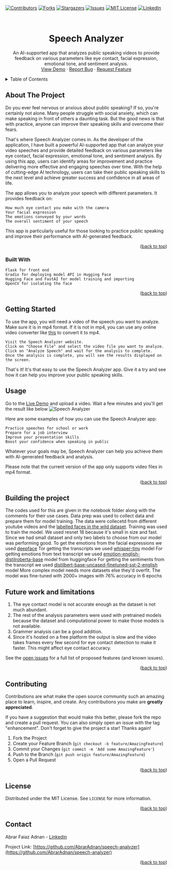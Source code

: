 <a name="readme-top"></a>


<!-- PROJECT SHIELDS -->
<!--
*** I'm using markdown "reference style" links for readability.
*** Reference links are enclosed in brackets [ ] instead of parentheses ( ).
*** See the bottom of this document for the declaration of the reference variables
*** for contributors-url, forks-url, etc. This is an optional, concise syntax you may use.
*** https://www.markdownguide.org/basic-syntax/#reference-style-links
-->
[![Contributors][contributors-shield]][contributors-url]
[![Forks][forks-shield]][forks-url]
[![Stargazers][stars-shield]][stars-url]
[![Issues][issues-shield]][issues-url]
[![MIT License][license-shield]][license-url]
[![LinkedIn][linkedin-shield]][linkedin-url]



<!-- PROJECT LOGO -->
<br />
<div align="center">

<h1 align="center">Speech Analyzer</h3>

  <p align="center">
    An AI-supported app that analyzes public speaking videos to provide feedback on various parameters like eye contact, facial expression, emotional tone, and sentiment analysis.
    <br />
    <a href="https://speech-analyzer.onrender.com/">View Demo</a>
    ·
    <a href="https://github.com/AbrarAdnan/speech-analyzer/issues">Report Bug</a>
    ·
    <a href="https://github.com/AbrarAdnan/speech-analyzer/issues">Request Feature</a>
  </p>
</div>



<!-- TABLE OF CONTENTS -->
<details>
  <summary>Table of Contents</summary>
  <ol>
    <li><a href="#about-the-project">About The Project</a></li>
    <li><a href="#built-with">Built With</a></li>
    <li><a href="#getting-started">Getting Started</a></li>
    <li><a href="#usage">Usage</a></li>
    <li><a href="#building-the-project">Building the project</a></li>
    <li><a href="#contributing">Contributing</a></li>
    <li><a href="#license">License</a></li>
    <li><a href="#contact">Contact</a></li>
  </ol>
</details>



<!-- ABOUT THE PROJECT -->
## About The Project

Do you ever feel nervous or anxious about public speaking? If so, you're certainly not alone. Many people struggle with social anxiety, which can make speaking in front of others a daunting task. But the good news is that with practice, anyone can improve their speaking skills and overcome their fears.

That's where Speech Analyzer comes in. As the developer of the application, I have built a powerful AI-supported app that can analyze your video speeches and provide detailed feedback on various parameters like eye contact, facial expression, emotional tone, and sentiment analysis. By using this app, users can identify areas for improvement and practice delivering more effective and engaging speeches over time. With the help of cutting-edge AI technology, users can take their public speaking skills to the next level and achieve greater success and confidence in all areas of life.

The app allows you to analyze your speech with different parameters. It provides feedback on:

    How much eye contact you make with the camera
    Your facial expression
    The emotions conveyed by your words
    The overall sentiment of your speech

This app is particularly useful for those looking to practice public speaking and improve their performance with AI-generated feedback.

<p align="right">(<a href="#readme-top">back to top</a>)</p>



### Built With

    Flask for front end
    Gradio for deploying model API in Hugging Face
    Hugging Face and FastAI for model training and importing
    OpenCV for isolating the face


<p align="right">(<a href="#readme-top">back to top</a>)</p>



<!-- GETTING STARTED -->
## Getting Started

To use the app, you will need a video of the speech you want to analyze. Make sure it is in mp4 format. If it is not in mp4, you can use any online video converter like [this](https://cloudconvert.com/mp4-converter) to convert it to mp4.

    Visit the Speech Analyzer website.
    Click on "Choose File" and select the video file you want to analyze.
    Click on "Analyze Speech" and wait for the analysis to complete.
    Once the analysis is complete, you will see the results displayed on the screen.

That's it! It's that easy to use the Speech Analyzer app. Give it a try and see how it can help you improve your public speaking skills.

<!-- USAGE EXAMPLES -->
## Usage

Go to the [Live Demo](https://speech-analyzer.onrender.com/) and upload a video. Wait a few minutes and you'll get the result like below
![Speech Analyzer](https://user-images.githubusercontent.com/52294804/225854370-15a9e74b-4f44-4e2a-9d71-bbe28a24b310.png)

Here are some examples of how you can use the Speech Analyzer app:

    Practice speeches for school or work
    Prepare for a job interview
    Improve your presentation skills
    Boost your confidence when speaking in public

Whatever your goals may be, Speech Analyzer can help you achieve them with AI-generated feedback and analysis.

Please note that the current version of the app only supports video files in mp4 format.

<p align="right">(<a href="#readme-top">back to top</a>)</p>

## Building the project
The codes used for this are given in the notebook folder along with the comments for their use cases.
Data prep was used to collect data and prepare them for model training.
The data were collecetd from different youtube videos and the [labelled faces in the wild dataset](https://www.kaggle.com/datasets/atulanandjha/lfwpeople).
Training was used to train the model. We used resnet 18 because it's small in size and fast. Since we had small dataset and only two labels to choose from our model was performing good.
To get the emotions from the facial expressions we used [deepface](https://github.com/serengil/deepface)
Tor getting the transcripts we used [whisper-tiny](https://huggingface.co/openai/whisper-tiny) model
For getting emotions from text transcript we used [emotion-english-distilroberta-base](https://huggingface.co/j-hartmann/emotion-english-distilroberta-base) model from huggingface
For getting the sentiments from the transcript we used [distilbert-base-uncased-finetuned-sst-2-english](https://huggingface.co/distilbert-base-uncased-finetuned-sst-2-english) model
More complex model needs more datasets else they'd overfit. The model was fine-tuned with 2000+ images with 76% accuracy in 6 epochs



<!-- ROADMAP -->
## Future work and limitations

1. The eye contact model is not accurate enough as the dataset is not much abundant.
2. The rest of the analysis parameters were used with pretrained models because the dataset and computational power to make those models is not available.
3. Grammer analysis can be a good addition.
4. Since it's hosted on a free platform the output is slow and the video takes frames every few second for eye contact detection to make it faster. This might affect eye contact accuracy.

See the [open issues](https://github.com/AbrarAdnan/speech-analyzer/issues) for a full list of proposed features (and known issues).

<p align="right">(<a href="#readme-top">back to top</a>)</p>



<!-- CONTRIBUTING -->
## Contributing

Contributions are what make the open source community such an amazing place to learn, inspire, and create. Any contributions you make are **greatly appreciated**.

If you have a suggestion that would make this better, please fork the repo and create a pull request. You can also simply open an issue with the tag "enhancement".
Don't forget to give the project a star! Thanks again!

1. Fork the Project
2. Create your Feature Branch (`git checkout -b feature/AmazingFeature`)
3. Commit your Changes (`git commit -m 'Add some AmazingFeature'`)
4. Push to the Branch (`git push origin feature/AmazingFeature`)
5. Open a Pull Request

<p align="right">(<a href="#readme-top">back to top</a>)</p>



<!-- LICENSE -->
## License

Distributed under the MIT License. See `LICENSE` for more information.

<p align="right">(<a href="#readme-top">back to top</a>)</p>



<!-- CONTACT -->
## Contact

Abrar Faiaz Adnan - [Linkedin](https://www.linkedin.com/in/abrar-faiaz/)

Project Link: [https://github.com/AbrarAdnan/speech-analyzer](https://github.com/AbrarAdnan/speech-analyzer)

<p align="right">(<a href="#readme-top">back to top</a>)</p>


<!-- MARKDOWN LINKS & IMAGES -->
<!-- https://www.markdownguide.org/basic-syntax/#reference-style-links -->
[contributors-shield]: https://img.shields.io/github/contributors/AbrarAdnan/speech-analyzer.svg?style=for-the-badge
[contributors-url]: https://github.com/AbrarAdnan/speech-analyzer/graphs/contributors
[forks-shield]: https://img.shields.io/github/forks/AbrarAdnan/speech-analyzer.svg?style=for-the-badge
[forks-url]: https://github.com/AbrarAdnan/speech-analyzer/network/members
[stars-shield]: https://img.shields.io/github/stars/AbrarAdnan/speech-analyzer.svg?style=for-the-badge
[stars-url]: https://github.com/AbrarAdnan/speech-analyzer/stargazers
[issues-shield]: https://img.shields.io/github/issues/AbrarAdnan/speech-analyzer.svg?style=for-the-badge
[issues-url]: https://github.com/AbrarAdnan/speech-analyzer/issues
[license-shield]: https://img.shields.io/github/license/AbrarAdnan/speech-analyzer.svg?style=for-the-badge
[license-url]: https://github.com/AbrarAdnan/speech-analyzer/blob/master/LICENSE.txt
[linkedin-shield]: https://img.shields.io/badge/-LinkedIn-black.svg?style=for-the-badge&logo=linkedin&colorB=555
[linkedin-url]: https://www.linkedin.com/in/abrar-faiaz/
